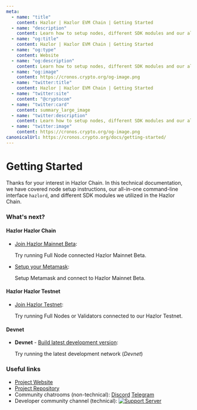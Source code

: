 ```yaml
---
meta:
  - name: "title"
    content: Hazlor | Hazlor EVM Chain | Getting Started
  - name: "description"
    content: Learn how to setup nodes, different SDK modules and our all-in-one command-line interface hazlord in this technical documentation.
  - name: "og:title"
    content: Hazlor | Hazlor EVM Chain | Getting Started
  - name: "og:type"
    content: Website
  - name: "og:description"
    content: Learn how to setup nodes, different SDK modules and our all-in-one command-line interface hazlord in this technical documentation.
  - name: "og:image"
    content: https://cronos.crypto.org/og-image.png
  - name: "twitter:title"
    content: Hazlor | Hazlor EVM Chain | Getting Started
  - name: "twitter:site"
    content: "@cryptocom"
  - name: "twitter:card"
    content: summary_large_image
  - name: "twitter:description"
    content: Learn how to setup nodes, different SDK modules and our all-in-one command-line interface hazlord in this technical documentation.
  - name: "twitter:image"
    content: https://cronos.crypto.org/og-image.png
canonicalUrl: https://cronos.crypto.org/docs/getting-started/
---
```


# Getting Started

Thanks for your interest in Hazlor Chain. In this technical documentation, we have covered node setup instructions, our all-in-one command-line interface `hazlord`, and different SDK modules we utilized in the Hazlor Chain.

### What's next?

#### Hazlor Hazlor Chain

- [Join Hazlor Mainnet Beta](./hazlor-mainnet.md):

  Try running Full Node connected Hazlor Mainnet Beta.
  
- [Setup your Metamask](./metamask.md):

  Setup Metamask and connect to Hazlor Mainnet Beta.

#### Hazlor Hazlor Testnet

- [Join Hazlor Testnet](./cronos-testnet.md):

  Try running Full Nodes or Validators connected to our Hazlor Testnet.

#### Devnet

- **Devnet** - [Build latest development version](./local-devnet.md):

  Try running the latest development network (*Devnet*)

### Useful links

 <!---TODO: UPDATE LINKS--->

- [Project Website](https://cronos.crypto.org)
- [Project Repository](https://github.com/hazlorlabs/core)
- Community chatrooms (non-technical): [Discord](https://discord.gg/nsp9JTC) [Telegram](https://t.me/CryptoComOfficial)
- Developer community channel (technical): [![Support Server](https://img.shields.io/discord/783264383978569728.svg?color=7289da&label=Hazlor Chain)](https://discord.gg/pahqHz26q4)

 <!---TODO: UPDATE LINKS--->
